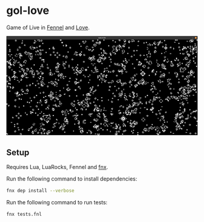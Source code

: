 # gol-love

Game of Live in [Fennel](https://fennel-lang.org/) and [Love](https://love2d.org/).

![Game of Life](screenshot.png "Game of Life")

## Setup

Requires Lua, LuaRocks, Fennel and [fnx](https://github.com/gbaptista/fnx).

Run the following command to install dependencies:

```bash
fnx dep install --verbose
```

Run the following command to run tests:

```bash
fnx tests.fnl
```
